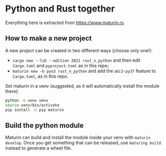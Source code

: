 # Python and Rust together
Everything here is extracted from https://www.maturin.rs.

## How to make a new project
A new project can be created in two different ways (choose only one!):
- `cargo new --lib --edition 2021 rust_n_python` and then edit `Cargo.toml` and `pyproject.toml` as in this repo;
- `maturin new -b pyo3 rust_n_python` and add the `abi3-py37` feature to `Cargo.toml`, as in this repo.

Set maturin in a venv (suggested, as it will automatically install the module there):
```bash
python -m venv venv
source venv/bin/activate
pip install -U pip maturin
```

## Build the python module
Maturin can build and install the module inside your venv with `maturin develop`.
Once you get something that can be released, use `maturing build` instead to generate a wheel file.
